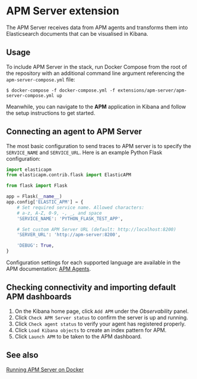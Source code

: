 # APM Server extension

The APM Server receives data from APM agents and transforms them into Elasticsearch documents that can be visualised in
Kibana.

## Usage

To include APM Server in the stack, run Docker Compose from the root of the repository with an additional command line
argument referencing the `apm-server-compose.yml` file:

```console
$ docker-compose -f docker-compose.yml -f extensions/apm-server/apm-server-compose.yml up
```

Meanwhile, you can navigate to the **APM** application in Kibana and follow the setup instructions to get started.

## Connecting an agent to APM Server

The most basic configuration to send traces to APM server is to specify the `SERVICE_NAME` and `SERVICE_URL`. Here is an
example Python Flask configuration:

```python
import elasticapm
from elasticapm.contrib.flask import ElasticAPM

from flask import Flask

app = Flask(__name__)
app.config['ELASTIC_APM'] = {
    # Set required service name. Allowed characters:
    # a-z, A-Z, 0-9, -, _, and space
    'SERVICE_NAME': 'PYTHON_FLASK_TEST_APP',

    # Set custom APM Server URL (default: http://localhost:8200)
    'SERVER_URL': 'http://apm-server:8200',

    'DEBUG': True,
}
```

Configuration settings for each supported language are available in the APM documentation: [APM Agents][apm-agents].

## Checking connectivity and importing default APM dashboards

1. On the Kibana home page, click `Add APM` under the _Observability_ panel.
1. Click `Check APM Server status` to confirm the server is up and running.
1. Click `Check agent status` to verify your agent has registered properly.
1. Click `Load Kibana objects` to create an index pattern for APM.
1. Click `Launch APM` to be taken to the APM dashboard.

## See also

[Running APM Server on Docker][apm-docker]

[apm-agents]: https://www.elastic.co/guide/en/apm/get-started/7.14/components.html#_apm_agents
[apm-docker]: https://www.elastic.co/guide/en/apm/server/7.14/running-on-docker.html
